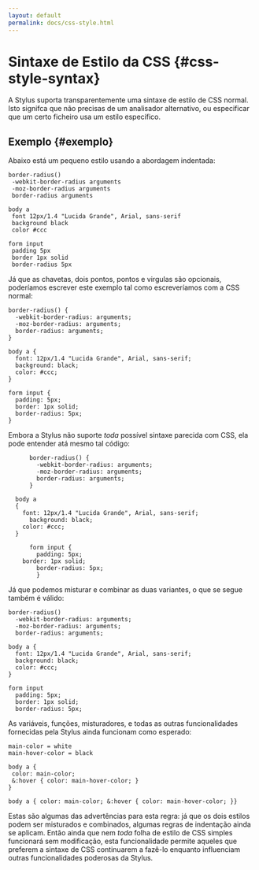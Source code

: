 ```yaml
---
layout: default
permalink: docs/css-style.html
---
```


# Sintaxe de Estilo da CSS {#css-style-syntax}

A Stylus suporta transparentemente uma sintaxe de estilo de CSS normal. Isto signifca que não precisas de um analisador alternativo, ou especificar que um certo ficheiro usa um estilo específico.

## Exemplo {#exemplo}

Abaixo está um pequeno estilo usando a abordagem indentada:
 
 ```stylus
border-radius()
  -webkit-border-radius arguments
  -moz-border-radius arguments
  border-radius arguments

body a
  font 12px/1.4 "Lucida Grande", Arial, sans-serif
  background black
  color #ccc

form input
  padding 5px
  border 1px solid
  border-radius 5px
```

Já que as chavetas, dois pontos, pontos e virgulas são opcionais, poderíamos escrever este exemplo tal como escreveríamos com a CSS normal:
 
```stylus
border-radius() {
  -webkit-border-radius: arguments;
  -moz-border-radius: arguments;
  border-radius: arguments;
}

body a {
  font: 12px/1.4 "Lucida Grande", Arial, sans-serif;
  background: black;
  color: #ccc;
}

form input {
  padding: 5px;
  border: 1px solid;
  border-radius: 5px;
}
```

Embora a Stylus não suporte _toda_ possível sintaxe parecida com CSS, ela pode entender atá mesmo tal código:

```stylus
      border-radius() {
        -webkit-border-radius: arguments;
        -moz-border-radius: arguments;
        border-radius: arguments;
      }

  body a
  {
    font: 12px/1.4 "Lucida Grande", Arial, sans-serif;
      background: black;
    color: #ccc;
  }

      form input {
        padding: 5px;
    border: 1px solid;
        border-radius: 5px;
        }
```

Já que podemos misturar e combinar as duas variantes, o que se segue também é válido:
 
```stylus
border-radius()
  -webkit-border-radius: arguments;
  -moz-border-radius: arguments;
  border-radius: arguments;

body a {
  font: 12px/1.4 "Lucida Grande", Arial, sans-serif;
  background: black;
  color: #ccc;
}

form input
  padding: 5px;
  border: 1px solid;
  border-radius: 5px;
```
As variáveis, funções, misturadores, e todas as outras funcionalidades fornecidas pela Stylus ainda funcionam como esperado:
 
 ```stylus
main-color = white
main-hover-color = black

body a {
  color: main-color;
  &:hover { color: main-hover-color; }
}

body a { color: main-color; &:hover { color: main-hover-color; }}
```

Estas são algumas das advertências para esta regra: já que os dois estilos podem ser misturados e combinados, algumas regras de indentação ainda se aplicam. Então ainda que nem _toda_ folha de estilo de CSS simples funcionará sem modificação, esta funcionalidade permite aqueles que preferem a sintaxe de CSS continuarem a fazê-lo enquanto influenciam outras funcionalidades poderosas da Stylus.
 

